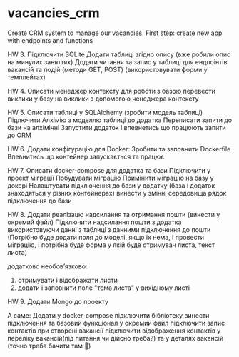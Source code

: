 # vacancies_crm
Create CRM system to manage our vacancies.
First step: create new app with endpoints and functions


HW 3.
Підключити SQLite
Додати таблиці згідно опису (вже робили опис на минулих заняттях)
Додати читання та запис у таблиці для ендпоінтів вакансій та подій (методи GET, POST) (використовувати форми у темплейтах)

HW 4.
Описати менеджер контексту для роботи з базою
перевести виклики у базу на виклики з допомогою ченеджера контексту

HW 5.
Описати таблиці у SQLAlchemy (зробити модель таблиці)
Підлючити Алхімію з моделлю таблиці до додатка
Переписати запити до бази на алхімічні
Запустити додаток і впевнетись що працюють запити до ORM

HW 6.
Додати конфігурацію для Docker:
Зробити та заповнити Dockerfile
Впевнитись що контейнер запускається та працює

HW 7.
Описати docker-compose для додатка та бази
Підключити у проект міграції
Побудувати міграцію
Примінити міграцію на базу у докері
Налаштувати підключення до бази у додатку (база і додаток знаходяться у різних контейнерах)
винести у змінні середовища рядок підключення до бази

HW 8.
Додати реалізацю надсилання та отримання пошти (винести у окремий файл)
Підключити надсилання пошти з додатка використовуючи данні з таблиці з данними підключення до пошти (Потрібно буде додати поля до моделі, якщо їх нема, і провести міграцію, і потрібна буде форма у якій буде отримувач листа, текст листа)

додатково необовʼязково:
1) отримувати і відображати листи
2) додати і заповнити поле "тема листа" у вихідному листі

HW 9.
Додати Mongo до проекту

А саме:
Додати у docker-compose
підключити бібліотеку
винести підключення та базовий функціонал у окремий файл
підключити запис контактів при створені вакансії
підключити відображення контактів у переліку вакансій(під питання чи дійсно треба?) та у деталях вакансій (точно треба бачити там 🙂)
